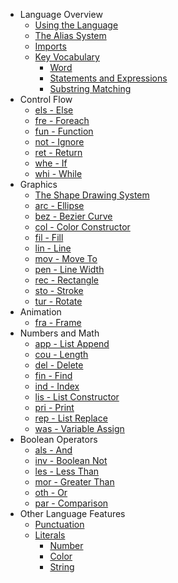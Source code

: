- Language Overview
    - [Using the Language](README.md#using-the-language)
    - [The Alias System](README.md#the-alias-system)
    - [Imports](Imports.md)
    - [Key Vocabulary](Glossary.md)
        - [Word](Glossary.md#Word)
        - [Statements and Expressions](Glossary.md#statements-vs-expressions)
        - [Substring Matching](Glossary.md#substring-matching)
- Control Flow
    - [els - Else](Else.md)
    - [fre - Foreach](Foreach.md)
    - [fun - Function](Function.md)
    - [not - Ignore](Ignore.md)
    - [ret - Return](Return.md)
    - [whe - If](If.md)
    - [whi - While](While.md)
- Graphics
    - [The Shape Drawing System](ShapeDrawing.md)
    - [arc - Ellipse](Ellipse.md)
    - [bez - Bezier Curve](Bezier.md)
    - [col - Color Constructor](Color.md)
    - [fil - Fill](Fill.md)
    - [lin - Line](Line.md)
    - [mov - Move To](MoveTo.md)
    - [pen - Line Width](LineWidth.md)
    - [rec - Rectangle](Rectangle.md)
    - [sto - Stroke](Stroke.md)
    - [tur - Rotate](Rotate.md)
- Animation
    - [fra - Frame](Frame.md)
- Numbers and Math
    - [app - List Append](Append.md)
    - [cou - Length](Length.md)
    - [del - Delete](Delete.md)
    - [fin - Find](Find.md)
    - [ind - Index](Index.md)
    - [lis - List Constructor](List.md)
    - [pri - Print](Print.md)
    - [rep - List Replace](Replace.md)
    - [was - Variable Assign](Variable.md)
- Boolean Operators
    - [als - And](And.md)
    - [inv - Boolean Not](Not.md)
    - [les - Less Than](LessThan.md)
    - [mor - Greater Than](GreaterThan.md)
    - [oth - Or](Or.md)
    - [par - Comparison](Comparison.md)
- Other Language Features
    - [Punctuation](Punctuation.md)
    - [Literals](Literals.md)
        - [Number](Literals.md#numbers)
        - [Color](Literals.md#colors)
        - [String](Literals.md#strings)

